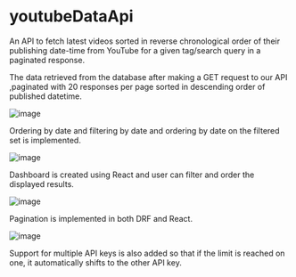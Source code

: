 # youtubeDataApi
An API to fetch latest videos sorted in reverse chronological order of their publishing date-time from YouTube for a given tag/search query in a paginated response.


The data retrieved from the database after making a GET request to our API ,paginated with 20 responses per page sorted in descending order of published datetime.

![image](https://user-images.githubusercontent.com/63365275/146654186-352db83d-d653-4247-a517-59140ead9fde.png)


Ordering by date and filtering by date and ordering by date on the filtered set is implemented.

![image](https://user-images.githubusercontent.com/63365275/146654204-a9462ed7-4043-4729-8aec-0ec055f6688b.png)


Dashboard is created using React and user can filter and order the displayed results.

![image](https://user-images.githubusercontent.com/63365275/146654272-7ec04280-27be-4e8e-b536-7a743b53aa66.png)


Pagination is implemented in both DRF and React.

![image](https://user-images.githubusercontent.com/63365275/146654310-81924975-2b9c-4037-8522-83c71602e58f.png)

Support for multiple API keys is also added so that if the limit is reached on one, it automatically shifts to the other API key.

